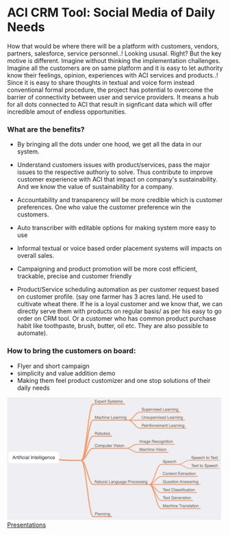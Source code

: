 # ACI CRM Tool: Social Media of Daily Needs

How that would be where there will be a platform with customers, vendors, partners, salesforce, service personnel..! Looking ususal. Right? But the key motive is different. Imagine without thinking the implementation challenges. Imagine all the customers are on same platform and it is easy to let authority know their feelings, opinion, experiences with ACI services and products..! Since it is easy to share thoughts in textual and voice form instead conventional formal procedure, the project has potential to overcome the barrier of connectivity between user and service providers. It means a hub for all dots connected to ACI that result in signficant data which will offer incredible amout of endless opportunities.

### What are the benefits?

- By bringing all the dots under one hood, we get all the data in our system. 

- Understand customers issues with product/services, pass the major issues to the respective authoriy to solve. Thus contribute to improve customer experience with ACI that impact on company's sustainability. And we know the value of sustainability for a company.  

- Accountability and transparency will be more credible which is customer preferences. One who value the customer preference win the customers.

- Auto transcriber with editable options for making system more easy to use

- Informal textual or voice based order placement systems will impacts on overall sales. 

- Campaigning and product promotion will be more cost efficient, trackable, precise and customer friendly

- Product/Service scheduling automation as per customer request based on customer profile. (say one farmer has 3 acres land. He used to cultivate wheat there. If he is a loyal customer and we know that, we can directly serve them with products on regular basis/ as per his easy to go order on CRM tool. Or a customer who has common product purchase habit like toothpaste, brush, butter, oil etc. They are also possible to automate).


### How to bring the customers on board:

- Flyer and short campaign
- simplicity and value addition demo
- Making them feel product customizer and one stop solutions of their daily needs

<img src="/AI_Branches.png" alt="drawing" width="500"/>
<a href="https://docs.google.com/presentation/d/1ulTAYk_smwyesE9GgChVMUVlIUnY2hskJgm8VujIVAA/edit#slide=id.g1d7df462a24_0_7" >Presentations</a> 
